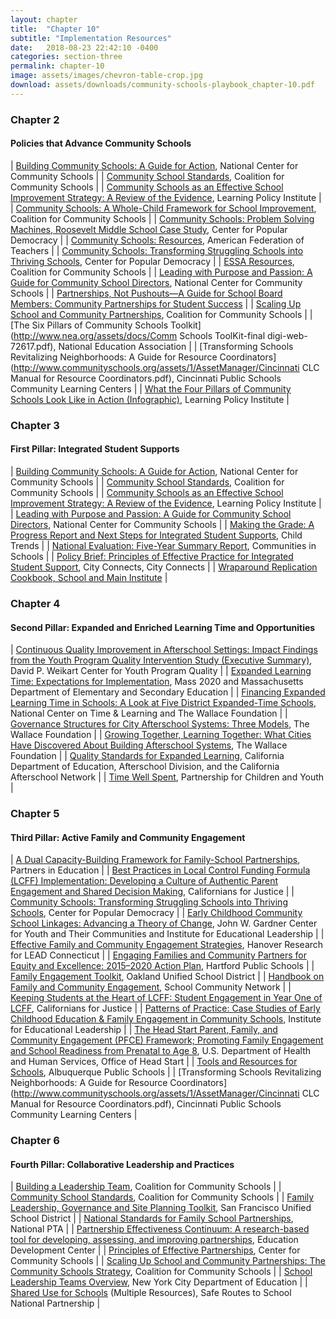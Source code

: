 ```yaml
---
layout: chapter
title:  "Chapter 10"
subtitle: "Implementation Resources"
date:   2018-08-23 22:42:10 -0400
categories: section-three
permalink: chapter-10
image: assets/images/chevron-table-crop.jpg
download: assets/downloads/community-schools-playbook_chapter-10.pdf
---
```

### Chapter 2
#### Policies that Advance Community Schools

| [Building Community Schools: A Guide for Action](http://www.nccs.org/sites/default/files/resource/NCCS_BuildingCommunitySchools.pdf), National Center for Community Schools |
| [Community School Standards](http://www.communityschools.org/resources/community_schools_standards_.aspx), Coalition for Community Schools |
| [Community Schools as an Effective School Improvement Strategy: A Review of the Evidence](https://learningpolicyinstitute.org/sites/default/files/product-files/Community_Schools_Effective_REPORT.pdf), Learning Policy Institute |
| [Community Schools: A Whole-Child Framework for School Improvement](http://www.communityschools.org/assets/1/AssetManager/Community-Schools-A-Whole-Child-Approach-to-School-Improvement1.pdf), Coalition for Community Schools |
| [Community Schools: Problem Solving Machines, Roosevelt Middle School Case Study](https://populardemocracy.org/news/publications/community-schools-problem-solving-machines-roosevelt-middle-school-case-study), Center for Popular Democracy |
| [Community Schools: Resources](https://www.aft.org/position/community-schools/resources), American Federation of Teachers |
| [Community Schools: Transforming Struggling Schools into Thriving Schools](https://populardemocracy.org/news/publications/community-schools-transforming-struggling-schools-thriving-schools), Center for Popular Democracy |
| [ESSA Resources](http://www.communityschools.org/policy_advocacy/esea_reauthorization.aspx), Coalition for Community Schools |
| [Leading with Purpose and Passion: A Guide for Community School Directors](https://www.nccs.org/sites/default/files/resource/NCCS_FNL_spreads2_web%20%28002%29_0.pdf), National Center for Community Schools |
| [Partnerships, Not Pushouts—A Guide for School Board Members: Community Partnerships for Student Success](http://schottfoundation.org/sites/default/files/2014-122_POPGuide_DIGITAL.PDF) |
| [Scaling Up School and Community Partnerships](http://www.communityschools.org/resources/systems_web_guide.aspx), Coalition for Community Schools |
| [The Six Pillars of Community Schools Toolkit](http://www.nea.org/assets/docs/Comm Schools ToolKit-final digi-web-72617.pdf), National Education Association |
| [Transforming Schools Revitalizing Neighborhoods: A Guide for Resource Coordinators](http://www.communityschools.org/assets/1/AssetManager/Cincinnati CLC Manual for Resource Coordinators.pdf), Cincinnati Public Schools Community Learning Centers |
| [What the Four Pillars of Community Schools Look Like in Action (Infographic)](https://learningpolicyinstitute.org/sites/default/files/product-files/Community_Schools_Effective_INFOGRAPHIC.pdf), Learning Policy Institute |

### Chapter 3
#### First Pillar: Integrated Student Supports

|	[Building Community Schools: A Guide for Action](http://www.nccs.org/sites/default/files/resource/NCCS_BuildingCommunitySchools.pdf), National Center for Community Schools |
|	[Community School Standards](http://www.communityschools.org/resources/community_schools_standards_.aspx), Coalition for Community Schools |
|	[Community Schools as an Effective School Improvement Strategy: A Review of the Evidence](https://learningpolicyinstitute.org/sites/default/files/product-files/Community_Schools_Effective_REPORT.pdf), Learning Policy Institute |
|	[Leading with Purpose and Passion: A Guide for Community School Directors](https://www.nccs.org/sites/default/files/resource/NCCS_FNL_spreads2_web%20%28002%29_0.pdf), National Center for Community Schools |
|	[Making the Grade: A Progress Report and Next Steps for Integrated Student Supports](https://www.childtrends.org/publications/making-grade-progress-report-next-steps-integrated-student-supports), Child Trends |
|	[National Evaluation: Five-Year Summary Report](https://www.communitiesinschools.org/our-data/publications/publication/five-year-national-evaluation-executive-summary), Communities in Schools |
|	[Policy Brief: Principles of Effective Practice for Integrated Student Support](https://www.bc.edu/content/dam/files/schools/lsoe/cityconnects/pdf/Policy%20Brief%20-%20Building%20Sustainable%20Interventions%20web.pdf), City Connects, City Connects |
|	[Wraparound Replication Cookbook, School and Main Institute](https://sites.google.com/site/masswazcookbook/home) |


### Chapter 4
#### Second Pillar: Expanded and Enriched Learning Time and Opportunities

| [Continuous Quality Improvement in Afterschool Settings: Impact Findings from the Youth Program Quality Intervention Study (Executive Summary)](http://cypq.org/sites/cypq.org/files/ExecutiveSummary2.29.pdf), David P. Weikart Center for Youth Program Quality |
| [Expanded Learning Time: Expectations for Implementation](http://www.doe.mass.edu/redesign/elt/ExpectationsIndicators.pdf), Mass 2020 and Massachusetts Department of Elementary and Secondary Education |
| [Financing Expanded Learning Time in Schools: A Look at Five District Expanded-Time Schools](http://www.wallacefoundation.org/knowledge-center/Documents/Financing-Expanded-Learning-Time-in-Schools.pdf), National Center on Time & Learning and The Wallace Foundation |
| [Governance Structures for City Afterschool Systems: Three Models](http://www.wallacefoundation.org/knowledge-center/pages/governance-structures-for-city-afterschool-systems-three-models.aspx), The Wallace Foundation |
| [Growing Together, Learning Together: What Cities Have Discovered About Building Afterschool Systems](http://www.wallacefoundation.org/knowledge-center/Documents/Growing-Together-Learning-Together.pdf), The Wallace Foundation |
| [Quality Standards for Expanded Learning](https://www.afterschoolnetwork.org/sites/main/files/file-attachments/quality_standards_report_v12.3_0.pdf), California Department of Education, Afterschool Division, and the California Afterschool Network |
| [Time Well Spent](https://www.partnerforchildren.org/resources/2017/11/2/time-well-spent), Partnership for Children and Youth |

### Chapter 5
#### Third Pillar: Active Family and Community Engagement

|	[A Dual Capacity-Building Framework for Family-School Partnerships](https://www2.ed.gov/documents/family-community/partners-education.pdf), Partners in Education |
|	[Best Practices in Local Control Funding Formula (LCFF) Implementation: Developing a Culture of Authentic Parent Engagement and Shared Decision Making](https://caljustice.egnyte.com/dl/sqCuuwXO74), Californians for Justice |
|	[Community Schools: Transforming Struggling Schools into Thriving Schools](https://populardemocracy.org/news/publications/community-schools-transforming-struggling-schools-thriving-schools), Center for Popular Democracy |
|	[Early Childhood Community School Linkages: Advancing a Theory of Change](http://www.communityschools.org/assets/1/AssetManager/ECCSLinkagesTOCReport.pdf), John W. Gardner Center for Youth and Their Communities and Institute for Educational Leadership |
|	[Effective Family and Community Engagement Strategies](http://www.ctschoolchange.org/wp-content/uploads/Hanover-Effective-Family-and-Community-Engagement-Strategies-LEAD-Connecticut.pdf), Hanover Research for LEAD Connecticut |
|	[Engaging Families and Community Partners for Equity and Excellence: 2015–2020 Action Plan](https://www.hartfordschools.org/files/Family%20Engagement/HPS_FCE_Plan_10_20_15.pdf), Hartford Public Schools |
|	[Family Engagement Toolkit](http://www.ousdfamilytoolkit.org/programs/), Oakland Unified School District |
|	[Handbook on Family and Community Engagement](http://www.schoolcommunitynetwork.org/downloads/FACEHandbook.pdf), School Community Network |
|	[Keeping Students at the Heart of LCFF: Student Engagement in Year One of LCFF](https://caljustice.egnyte.com/dl/iPMAKIECjC), Californians for Justice |
|	[Patterns of Practice: Case Studies of Early Childhood Education & Family Engagement in Community Schools](http://iel.org/sites/default/files/Patterns-of-Practice.pdf), Institute for Educational Leadership |
|	[The Head Start Parent, Family, and Community Engagement (PFCE) Framework; Promoting Family Engagement and School Readiness from Prenatal to Age 8](https://eclkc.ohs.acf.hhs.gov/sites/default/files/pdf/pfce-framework.pdf), U.S. Department of Health and Human Services, Office of Head Start |
|	[Tools and Resources for Schools](http://www.aps.edu/family-engagement-collaborative/tools-for-schools), Albuquerque Public Schools |
|	[Transforming Schools Revitalizing Neighborhoods: A Guide for Resource Coordinators](http://www.communityschools.org/assets/1/AssetManager/Cincinnati CLC Manual for Resource Coordinators.pdf), Cincinnati Public Schools Community Learning Centers |

### Chapter 6
#### Fourth Pillar: Collaborative Leadership and Practices

| [Building a Leadership Team](http://www.communityschools.org/resources/building_a_leadership_team.aspx), Coalition for Community Schools |
| [Community School Standards](http://www.communityschools.org/assets/1/Page/Community-School%20Standards-Updatesd2017.pdf), Coalition for Community Schools |
| [Family Leadership, Governance and Site Planning Toolkit](http://www.sfusd.edu/en/family-and-community-support/family-partnerships-toolkit/tools-for-family-leadership-school-governance-and-site-planning.html), San Francisco Unified School District |
| [National Standards for Family School Partnerships](https://www.pta.org/home/run-your-pta/National-Standards-for-Family-School-Partnerships), National PTA |
| [Partnership Effectiveness Continuum: A research-based tool for developing, assessing, and improving partnerships](http://www.wallacefoundation.org/knowledge-center/Documents/Quality-Measures-Partnership-Effectiveness-Continuum.pdf), Education Development Center |
| [Principles of Effective Partnerships](https://www.nccs.org/sites/default/files/resource/Principles_of_Effective_Partnerships.pdf), Center for Community Schools |
| [Scaling Up School and Community Partnerships: The Community Schools Strategy](http://www.communityschools.org/assets/1/AssetManager/Scaling%20Up%20Community%20Schools%204%20Pager%20FINAL.pdf), Coalition for Community Schools |
| [School Leadership Teams Overview](https://www.schools.nyc.gov/school-life/get-involved/school-leadership-team), New York City Department of Education |
| [Shared Use for Schools](https://www.saferoutespartnership.org/resources/publications/shared-use) (Multiple Resources), Safe Routes to School National Partnership |
